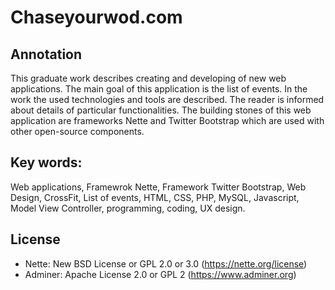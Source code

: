 Chaseyourwod.com
=============

Annotation
----------
This graduate work describes creating and developing of new web applications. The main goal of this application is the list of events. In the work the used technologies and tools are described. The reader is informed about details of particular functionalities. The building stones of this web application are frameworks Nette and Twitter Bootstrap which are used with other open-source components.

Key words:
---------
Web applications, Framewrok Nette, Framework Twitter Bootstrap, Web Design, CrossFit, List of events, HTML, CSS, PHP, MySQL, Javascript, Model View Controller, programming, coding, UX design.


License
-------
- Nette: New BSD License or GPL 2.0 or 3.0 (https://nette.org/license)
- Adminer: Apache License 2.0 or GPL 2 (https://www.adminer.org)
